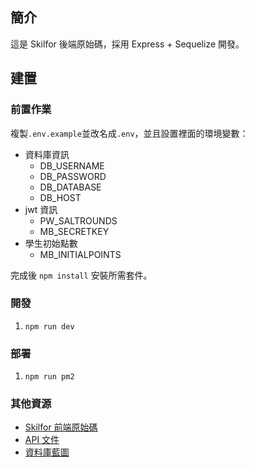 ## 簡介

這是 Skilfor 後端原始碼，採用 Express + Sequelize 開發。

## 建置

### 前置作業

複製`.env.example`並改名成`.env`，並且設置裡面的環境變數：

* 資料庫資訊
  * DB_USERNAME
  * DB_PASSWORD
  * DB_DATABASE
  * DB_HOST
* jwt 資訊
  * PW_SALTROUNDS
  * MB_SECRETKEY
* 學生初始點數
  * MB_INITIALPOINTS

完成後 `npm install` 安裝所需套件。

### 開發

1. `npm run dev`

### 部署

1. `npm run pm2`

### 其他資源

* [Skilfor 前端原始碼](https://github.com/hazel-shih/SkilFor-Front)
* [API 文件](https://skilfor.docs.apiary.io/#reference/0/api-place-orders)
* [資料庫藍圖](https://dbdiagram.io/d/618def4b02cf5d186b526854)
 
